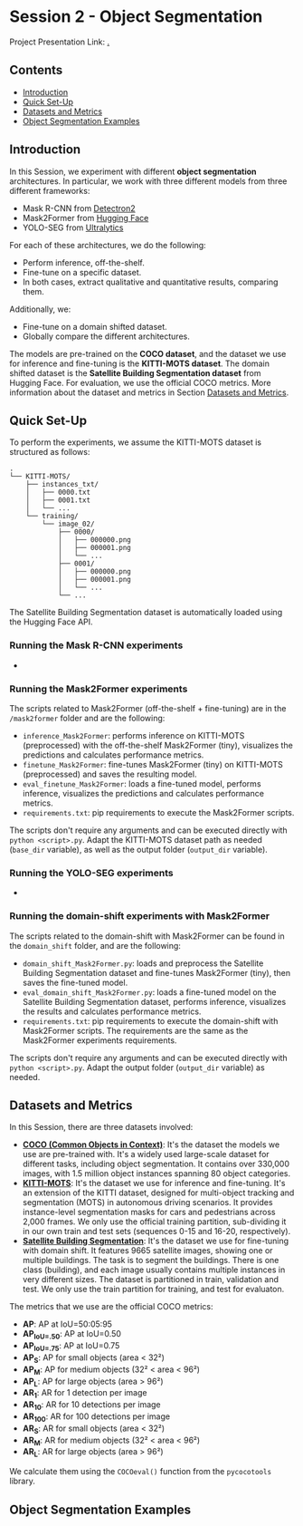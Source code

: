 # Session 2 - Object Segmentation

Project Presentation Link: [.](.)


## Contents
- [Introduction](#introduction)
- [Quick Set-Up](#quick-set-up)
- [Datasets and Metrics](#datasets-and-metrics)
- [Object Segmentation Examples](#object-segmentation-examples)



## Introduction

In this Session, we experiment with different **object segmentation** architectures. In particular, we work with three different models from three different frameworks:
- Mask R-CNN from [Detectron2](https://ai.meta.com/tools/detectron2/)
- Mask2Former from [Hugging Face](https://huggingface.co/)
- YOLO-SEG from [Ultralytics](https://www.ultralytics.com/)

For each of these architectures, we do the following:
- Perform inference, off-the-shelf.
- Fine-tune on a specific dataset.
- In both cases, extract qualitative and quantitative results, comparing them.

Additionally, we:
- Fine-tune on a domain shifted dataset.
- Globally compare the different architectures.

The models are pre-trained on the **COCO dataset**, and the dataset we use for inference and fine-tuning is the **KITTI-MOTS dataset**. The domain shifted dataset is the **Satellite Building Segmentation dataset** from Hugging Face. For evaluation, we use the official COCO metrics. More information about the dataset and metrics in Section [Datasets and Metrics](#datasets-and-metrics).



## Quick Set-Up

To perform the experiments, we assume the KITTI-MOTS dataset is structured as follows:

```
.
└── KITTI-MOTS/
    ├── instances_txt/
    │   ├── 0000.txt
    │   ├── 0001.txt
    │   └── ...
    └── training/
        └── image_02/
            ├── 0000/
            │   ├── 000000.png
            │   ├── 000001.png
            │   └── ...
            ├── 0001/
            │   ├── 000000.png
            │   ├── 000001.png
            │   └── ...
            └── ...
```

The Satellite Building Segmentation dataset is automatically loaded using the Hugging Face API.

### Running the Mask R-CNN experiments

-


### Running the Mask2Former experiments

The scripts related to Mask2Former (off-the-shelf + fine-tuning) are in the `/mask2former` folder and are the following:
- `inference_Mask2Former`: performs inference on KITTI-MOTS (preprocessed) with the off-the-shelf Mask2Former (tiny), visualizes the predictions and calculates performance metrics.
- `finetune_Mask2Former`: fine-tunes Mask2Former (tiny) on KITTI-MOTS (preprocessed) and saves the resulting model.
- `eval_finetune_Mask2Former`: loads a fine-tuned model, performs inference, visualizes the predictions and calculates performance metrics.
- `requirements.txt`: pip requirements to execute the Mask2Former scripts.

The scripts don't require any arguments and can be executed directly with `python <script>.py`. Adapt the KITTI-MOTS dataset path as needed (`base_dir` variable), as well as the output folder (`output_dir` variable).


### Running the YOLO-SEG experiments

-


### Running the domain-shift experiments with Mask2Former

The scripts related to the domain-shift with Mask2Former can be found in the `domain_shift` folder, and are the following:
- `domain_shift_Mask2Former.py`: loads and preprocess the Satellite Building Segmentation dataset and fine-tunes Mask2Former (tiny), then saves the fine-tuned model.
- `eval_domain_shift_Mask2Former.py`: loads a fine-tuned model on the Satellite Building Segmentation dataset, performs inference, visualizes the results and calculates performance metrics.
- `requirements.txt`: pip requirements to execute the domain-shift with Mask2Former scripts. The requirements are the same as the Mask2Former experiments requirements.

The scripts don't require any arguments and can be executed directly with `python <script>.py`. Adapt the output folder (`output_dir` variable) as needed.



## Datasets and Metrics

In this Session, there are three datasets involved:
- [**COCO (Common Objects in Context)**](https://cocodataset.org/): It's the dataset the models we use are pre-trained with. It's a widely used large-scale dataset for different tasks, including object segmentation. It contains over 330,000 images, with 1.5 million object instances spanning 80 object categories.
- [**KITTI-MOTS**](https://www.cvlibs.net/datasets/kitti/): It's the dataset we use for inference and fine-tuning. It's an extension of the KITTI dataset, designed for multi-object tracking and segmentation (MOTS) in autonomous driving scenarios. It provides instance-level segmentation masks for cars and pedestrians across 2,000 frames. We only use the official training partition, sub-dividing it in our own train and test sets (sequences 0-15 and 16-20, respectively).
- [**Satellite Building Segmentation**](https://huggingface.co/datasets/keremberke/satellite-building-segmentation): It's the dataset we use for fine-tuning with domain shift. It features 9665 satellite images, showing one or multiple buildings. The task is to segment the buildings. There is one class (building), and each image usually contains multiple instances in very different sizes. The dataset is partitioned in train, validation and test. We only use the train partition for training, and test for evaluaton.

The metrics that we use are the official COCO metrics:
- **AP**: AP at IoU=50:05:95  
- **AP<sub>IoU=.50</sub>**: AP at IoU=0.50  
- **AP<sub>IoU=.75</sub>**: AP at IoU=0.75  
- **AP<sub>S</sub>**: AP for small objects (area < 32²)  
- **AP<sub>M</sub>**: AP for medium objects (32² < area < 96²)  
- **AP<sub>L</sub>**: AP for large objects (area > 96²)  
- **AR<sub>1</sub>**: AR for 1 detection per image  
- **AR<sub>10</sub>**: AR for 10 detections per image  
- **AR<sub>100</sub>**: AR for 100 detections per image  
- **AR<sub>S</sub>**: AR for small objects (area < 32²)  
- **AR<sub>M</sub>**: AR for medium objects (32² < area < 96²)  
- **AR<sub>L</sub>**: AR for large objects (area > 96²)

We calculate them using the `COCOeval()` function from the `pycocotools` library.



## Object Segmentation Examples
